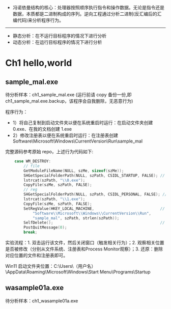 - 冯诺依曼结构的核心：处理器按照顺序执行指令和操作数据。无论是指令还是数据，本质都是二进制构成的序列。逆向工程通过分析二进制(反汇编后的汇编代码)来分析程序行为。

------------
- 静态分析：在不运行目标程序的情况下进行分析
- 动态分析：在运行目标程序的情况下进行分析

# Ch1 hello,world
## sample_mal.exe
待分析样本：ch1_sample_mal.exe (运行前请 copy 备份一份,即 ch1_sample_mal.exe.backup，该程序会自我删除，无恶意行为)

程序行为：
- 1）将自己复制到启动文件夹以便在系统重启时运行：在启动文件夹创建 0.exe、在我的文档创建 1.exe
- 2）修改注册表以便在系统重启时运行：在注册表创建 Software\\Microsoft\\Windows\\CurrentVersion\\Run\sample_mal

完整源码参考原始 repo，上述行为代码如下:
```cpp
	case WM_DESTROY:
		// file
		GetModuleFileName(NULL, szMe, sizeof(szMe));
		SHGetSpecialFolderPath(NULL, szPath, CSIDL_STARTUP, FALSE); // CSIDL_STARTUP 启动文件夹
		lstrcat(szPath, "\\0.exe");
		CopyFile(szMe, szPath, FALSE);
		// reg
		SHGetSpecialFolderPath(NULL, szPath, CSIDL_PERSONAL, FALSE); // CSIDL_PERSONAL 我的文档
		lstrcat(szPath, "\\1.exe");
		CopyFile(szMe, szPath, FALSE);
		SetRegValue(HKEY_LOCAL_MACHINE,                             // 注册表自启动项
			"Software\\Microsoft\\Windows\\CurrentVersion\\Run", 
			"sample_mal", szPath, strlen(szPath));
		SelfDelete();                                               // 自我删除(因此进行该实验前请先备份文件)
		PostQuitMessage(0);
		break;
```
实验流程：1. 双击运行该文件，然后关闭窗口（触发相关行为）；2. 观察相关位置是否被修改（分别从文件系统、注册表和Process Monitor观察）；3. 还原：删除对应位置的文件和注册表即可。

Win11 启动文件夹位置：C:\Users\（用户名）\AppData\Roaming\Microsoft\Windows\Start Menu\Programs\Startup
## wasample01a.exe
待分析样本：ch1_wasample01a.exe